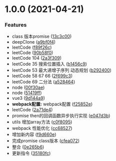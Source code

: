 # 1.0.0 (2021-04-21)


### Features

* class 版本promise ([13c3c00](https://github.com/FearlessMa/Learn-FE/commit/13c3c00edfeb8636e61a1b46482e2ac6b62f20ed))
* deepClone ([a9bf0f4](https://github.com/FearlessMa/Learn-FE/commit/a9bf0f4372ceecd1583bb445311dc1fa1d8ce8bc))
* leetCode ([f89f26c](https://github.com/FearlessMa/Learn-FE/commit/f89f26c78c67701ea3f6d9553cd4ab977a046c97))
* leetCode ([90b58f0](https://github.com/FearlessMa/Learn-FE/commit/90b58f0d53a478ed782f63cd619106bca9239f43))
* leetCode 	104 ([2a3f309](https://github.com/FearlessMa/Learn-FE/commit/2a3f309fcf490ae40d129c2f4b833a6763462da6))
* leetCode 35 搜索位置插入 ([b1456c9](https://github.com/FearlessMa/Learn-FE/commit/b1456c959c066795f261bda7f80830046db9ae7b))
* leetCode 53 最大递增子序列 动态规划 ([b292400](https://github.com/FearlessMa/Learn-FE/commit/b292400a7cd08f25dc367620d36222b2d7d6995e))
* leetCode 58 67 66 ([2f699c3](https://github.com/FearlessMa/Learn-FE/commit/2f699c3ae1286e88ddf1993a24eaa3bf89f44315))
* leetCode 69 二分法 ([a528464](https://github.com/FearlessMa/Learn-FE/commit/a5284645489efba679217888c07782317970f0a6))
* node ([00f30ae](https://github.com/FearlessMa/Learn-FE/commit/00f30ae5dcf8545daacedcd761a5b9daa4738942))
* node ([51419ff](https://github.com/FearlessMa/Learn-FE/commit/51419ffd55ac3e96027c126af6a95c8eb930fc43))
* vue3 ([9d144a9](https://github.com/FearlessMa/Learn-FE/commit/9d144a9af224244d34b3979f070001237af36d3b))
* **webpack配置:** webpack配置 ([f25852e](https://github.com/FearlessMa/Learn-FE/commit/f25852e8a735324116a33898615a88f9e0756aa6))
* leetCode ([2a71de4](https://github.com/FearlessMa/Learn-FE/commit/2a71de45a902ebe1c83efe2777dc441828d442b9))
* promise then的回调函数异步执行实现 ([e047d3b](https://github.com/FearlessMa/Learn-FE/commit/e047d3b49ee77a8595685276e8499267c4d8b464))
* utils 增加array方法 ([c0f8095](https://github.com/FearlessMa/Learn-FE/commit/c0f8095a2d0020d99ab519eb9847d7de3af71f28))
* webpack 性能优化 ([cc68527](https://github.com/FearlessMa/Learn-FE/commit/cc685276077f9553a18974905e83a9a93015fe71))
* 增加新内容 ([f9d660e](https://github.com/FearlessMa/Learn-FE/commit/f9d660e89cabd2d4a89de6299e1af24487f72eaf))
* 完成promise class版本 ([cfea072](https://github.com/FearlessMa/Learn-FE/commit/cfea072c848ca03821a12223f7263554caba1f97))
* 整合 ([0e265b6](https://github.com/FearlessMa/Learn-FE/commit/0e265b610d80d2c8d503d5d8dcb08441e0559f5b))
* 更新指令 ([35180fc](https://github.com/FearlessMa/Learn-FE/commit/35180fc26191bd97710ad00a10204d8b42e1776a))



